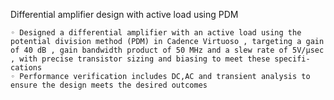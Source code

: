 Differential amplifier design with active load using PDM 

    ◦ Designed a differential amplifier with an active load using the potential division method (PDM) in Cadence Virtuoso , targeting a gain
    of 40 dB , gain bandwidth product of 50 MHz and a slew rate of 5V/μsec , with precise transistor sizing and biasing to meet these specifi-
    cations
    ◦ Performance verification includes DC,AC and transient analysis to ensure the design meets the desired outcomes
